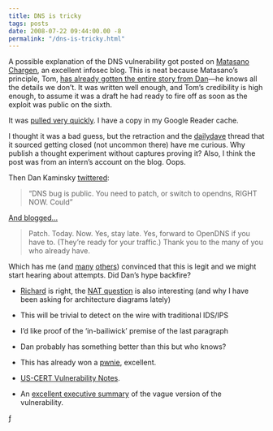 ```yaml
---
title: DNS is tricky
tags: posts
date: 2008-07-22 09:44:00.00 -8
permalink: "/dns-is-tricky.html"
---
```

A possible explanation of the DNS vulnerability got posted on [Matasano Chargen](http://www.matasano.com/log/), an excellent infosec blog. This is neat because Matasano’s principle, Tom, [has already gotten the entire story from Dan](http://www.matasano.com/log/1093/patch-your-non-djbdns-server-now-dan-was-right-i-was-wrong/)—he knows all the details we don’t. It was written well enough, and Tom’s credibility is high enough, to assume it was a draft he had ready to fire off as soon as the exploit was public on the sixth.

It was [pulled very quickly](http://www.matasano.com/log/1105/regarding-the-post-on-chargen-earlier-today/). I have a copy in my Google Reader cache.

I thought it was a bad guess, but the retraction and the [dailydave](http://lists.immunitysec.com/pipermail/dailydave/2008-July/thread.htm) thread that it sourced getting closed (not uncommon there) have me curious. Why publish a thought experiment without captures proving it? Also, I think the post was from an intern’s account on the blog. Oops.

Then Dan Kaminsky [twittered](http://twitter.com/dakami/statuses/864746468):

> “DNS bug is public. You need to patch, or switch to opendns, RIGHT NOW. Could”

[And blogged…](http://www.doxpara.com/?p=1176)

> Patch. Today. Now. Yes, stay late. Yes, forward to OpenDNS if you have to. (They’re ready for your traffic.) Thank you to the many of you who already have.

Which has me (and [many](http://isc.sans.org/diary.html?storyid=4765&rss) [others](http://spiresecurity.typepad.com/spire_security_viewpoint/2008/07/heres-a-thought-if-you-really-want-to-keep-a-secret.html)) convinced that this is legit and we might start hearing about attempts. Did Dan’s hype backfire?

*   [Richard](http://taosecurity.blogspot.com/) is right, the [NAT question](http://blogs.iss.net/archive/dnsnat.html ) is also interesting (and why I have been asking for architecture diagrams lately)
*   This will be trivial to detect on the wire with traditional IDS/IPS
*   I’d like proof of the ‘in-bailiwick’ premise of the last paragraph
*   Dan probably has something better than this but who knows?
*   This has already won a [pwnie](http://pwnie-awards.org/2008/awards.html#overhypedbug), excellent.

*   [US-CERT Vulnerability Notes](http://www.kb.cert.org/vuls/id/800113).
*   An [excellent executive summary](http://www.ioactive.com/DNSExecutiveOverview.pdf) of the vague version of the vulnerability.

ƒ